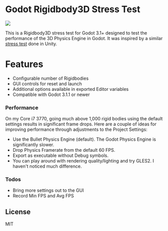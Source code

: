 # Godot Rigidbody3D Stress Test

![](demo.gif)

This is a Rigidbody3D stress test for Godot 3.1+ designed to test the performance of the 3D Physics Engine in Godot.  It was inspired by a similar [stress test](https://www.youtube.com/watch?v=8zo5a_QvJtk) done in Unity.

# Features

  - Configurable number of Rigidbodies
  - GUI controls for reset and launch
  - Additional options available in exported Editor variables
  - Compatible with Godot 3.1.1 or newer

### Performance

On my Core i7 3770, going much above 1,000 rigid bodies using the default settings results in significant frame drops. Here are a couple of ideas for improving performance through adjustments to the Project Settings:

* Use the Bullet Physics Engine (default).  The Godot Physics Engine is significantly slower.
* Drop Physics Framerate from the default 60 FPS.
* Export as executable without Debug symbols.
* You can play around with rendering quality/lighting and try GLES2.  I haven't noticed much difference.

### Todos

 - Bring more settings out to the GUI
 - Record Min FPS and Avg FPS

License
----

MIT
